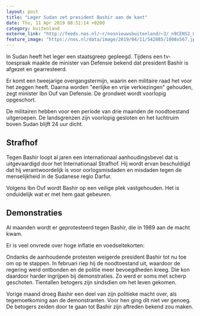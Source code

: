 ```yaml
---
layout: post
title: "Leger Sudan zet president Bashir aan de kant"
date: Thu, 11 Apr 2019 08:51:14 +0200
category: buitenland
externe_link: "http://feeds.nos.nl/~r/nosnieuwsbuitenland/~3/_n9CENS2_Gw/2279942"
feature_image: "https://nos.nl/data/image/2019/04/11/542885/1008x567.jpg"
---
```


<p>In Sudan heeft het leger een staatsgreep gepleegd. Tijdens een tv-toespraak maakte de minister van Defensie bekend dat president Bashir is afgezet en gearresteerd.</p>
<p>Er komt een tweejarige overgangstermijn, waarin een militaire raad het voor het zeggen heeft. Daarna worden "eerlijke en vrije verkiezingen" gehouden, zegt minister Ibn Ouf van Defensie. De grondwet wordt voorlopig opgeschort.</p>
<p>De militairen hebben voor een periode van drie maanden de noodtoestand uitgeroepen. De landsgrenzen zijn voorlopig gesloten en het luchtruim boven Sudan blijft 24 uur dicht.</p>
<h2>Strafhof</h2>
<p>Tegen Bashir loopt al jaren een internationaal aanhoudingsbevel dat is uitgevaardigd door het Internationaal Strafhof. Hij wordt ervan beschuldigd dat hij verantwoordelijk is voor oorlogsmisdaden en misdaden tegen de menselijkheid in de Sudanese regio Darfur.</p>
<p>Volgens Ibn Ouf wordt Bashir op een veilige plek vastgehouden. Het is onduidelijk wat er met hem gaat gebeuren.</p>
<h2>Demonstraties</h2>
<p>Al maanden wordt er geprotesteerd tegen Bashir, die in 1989 aan de macht kwam.</p>
<p>Er is veel onvrede over hoge inflatie en voedseltekorten:</p>
<p>Ondanks de aanhoudende protesten weigerde president Bashir tot nu toe om op te stappen. In februari riep hij de noodtoestand uit, waardoor de regering werd ontbonden en de politie meer bevoegdheden kreeg. Die kon daardoor harder ingrijpen bij demonstraties. Zo werd er soms met scherp geschoten. Tientallen betogers zijn sindsdien om het leven gekomen.</p>
<p>Vorige maand droeg Bashir een deel van zijn politieke macht over, als tegemoetkoming aan de demonstranten. Voor hen ging dit niet ver genoeg. De betogers zeiden door te gaan tot Bashir zijn aftreden bekend zou maken.</p><img src="http://feeds.feedburner.com/~r/nosnieuwsbuitenland/~4/_n9CENS2_Gw" height="1" width="1" alt=""/>
